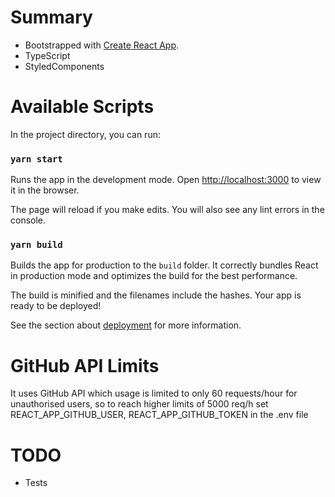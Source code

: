 # Summary

* Bootstrapped with [Create React App](https://github.com/facebook/create-react-app).
* TypeScript
* StyledComponents


# Available Scripts

In the project directory, you can run:

### `yarn start`

Runs the app in the development mode.
Open [http://localhost:3000](http://localhost:3000) to view it in the browser.

The page will reload if you make edits.
You will also see any lint errors in the console.

### `yarn build`

Builds the app for production to the `build` folder.
It correctly bundles React in production mode and optimizes the build for the best performance.

The build is minified and the filenames include the hashes.
Your app is ready to be deployed!

See the section about [deployment](https://facebook.github.io/create-react-app/docs/deployment) for more information.

# GitHub API Limits

It uses GitHub API which usage is limited to only 60 requests/hour for unauthorised users, so to reach higher limits of 5000 req/h set REACT_APP_GITHUB_USER, REACT_APP_GITHUB_TOKEN in the .env file

# TODO
* Tests
